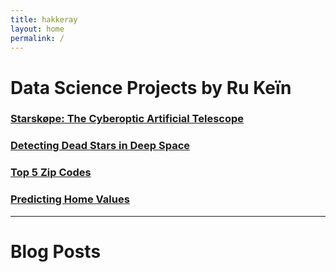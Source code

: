 ```yaml
---
title: hakkeray
layout: home
permalink: /
---
```


# Data Science Projects by Ru Keïn

### [Starskøpe: The Cyberoptic Artificial Telescope](/projects/datascience/starskope/demo.html)

### [Detecting Dead Stars in Deep Space](/datascience/2020/02/02/pulsar-classification-algorithms.html)

### [Top 5 Zip Codes](/projects/datascience/top5-zipcodes/demo.html)

### [Predicting Home Values](datascience/2019/11/06/predicting-home-values-with-multiple-linear-regression.html)

---

# Blog Posts
